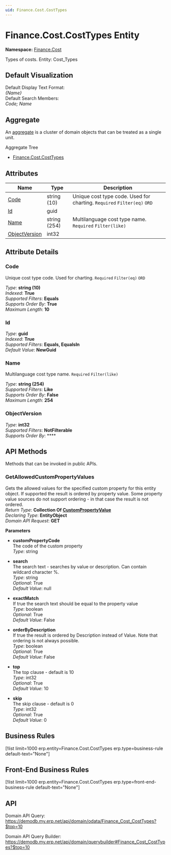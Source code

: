 ```yaml
---
uid: Finance.Cost.CostTypes
---
```

# Finance.Cost.CostTypes Entity

**Namespace:** [Finance.Cost](Finance.Cost.md)  

Types of costs. Entity: Cost_Types

## Default Visualization
Default Display Text Format:  
_{Name}_  
Default Search Members:  
_Code; Name_  

## Aggregate
An [aggregate](https://docs.erp.net/tech/advanced/concepts/aggregates.html) is a cluster of domain objects that can be treated as a single unit.  

Aggregate Tree  
* [Finance.Cost.CostTypes](Finance.Cost.CostTypes.md)  

## Attributes

| Name | Type | Description |
| ---- | ---- | --- |
| [Code](Finance.Cost.CostTypes.md#code) | string (10) | Unique cost type code. Used for charting. `Required` `Filter(eq)` `ORD` 
| [Id](Finance.Cost.CostTypes.md#id) | guid |  
| [Name](Finance.Cost.CostTypes.md#name) | string (254) | Multilanguage cost type name. `Required` `Filter(like)` 
| [ObjectVersion](Finance.Cost.CostTypes.md#objectversion) | int32 |  


## Attribute Details

### Code

Unique cost type code. Used for charting. `Required` `Filter(eq)` `ORD`

_Type_: **string (10)**  
_Indexed_: **True**  
_Supported Filters_: **Equals**  
_Supports Order By_: **True**  
_Maximum Length_: **10**  

### Id

_Type_: **guid**  
_Indexed_: **True**  
_Supported Filters_: **Equals, EqualsIn**  
_Default Value_: **NewGuid**  

### Name

Multilanguage cost type name. `Required` `Filter(like)`

_Type_: **string (254)**  
_Supported Filters_: **Like**  
_Supports Order By_: **False**  
_Maximum Length_: **254**  

### ObjectVersion

_Type_: **int32**  
_Supported Filters_: **NotFilterable**  
_Supports Order By_: ****  


## API Methods

Methods that can be invoked in public APIs.

### GetAllowedCustomPropertyValues

Gets the allowed values for the specified custom property for this entity object.              If supported the result is ordered by property value. Some property value sources do not support ordering - in that case the result is not ordered.  
_Return Type_: **Collection Of [CustomPropertyValue](../data-types.md#general.custompropertyvalue)**  
_Declaring Type_: **EntityObject**  
_Domain API Request_: **GET**  

**Parameters**  
  * **customPropertyCode**  
    The code of the custom property  
    _Type_: string  

  * **search**  
    The search text - searches by value or description. Can contain wildcard character %.  
    _Type_: string  
     _Optional_: True  
    _Default Value_: null  

  * **exactMatch**  
    If true the search text should be equal to the property value  
    _Type_: boolean  
     _Optional_: True  
    _Default Value_: False  

  * **orderByDescription**  
    If true the result is ordered by Description instead of Value. Note that ordering is not always possible.  
    _Type_: boolean  
     _Optional_: True  
    _Default Value_: False  

  * **top**  
    The top clause - default is 10  
    _Type_: int32  
     _Optional_: True  
    _Default Value_: 10  

  * **skip**  
    The skip clause - default is 0  
    _Type_: int32  
     _Optional_: True  
    _Default Value_: 0  



## Business Rules

[!list limit=1000 erp.entity=Finance.Cost.CostTypes erp.type=business-rule default-text="None"]

## Front-End Business Rules

[!list limit=1000 erp.entity=Finance.Cost.CostTypes erp.type=front-end-business-rule default-text="None"]

## API

Domain API Query:
<https://demodb.my.erp.net/api/domain/odata/Finance_Cost_CostTypes?$top=10>

Domain API Query Builder:
<https://demodb.my.erp.net/api/domain/querybuilder#Finance_Cost_CostTypes?$top=10>

